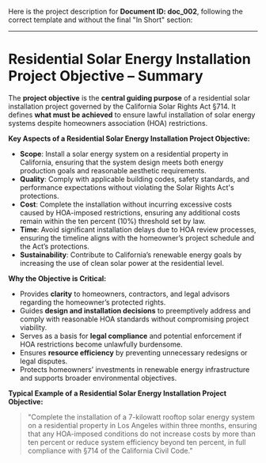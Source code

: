 Here is the project description for **Document ID: doc_002**, following the correct template and without the final "In Short" section:

---

# **Residential Solar Energy Installation Project Objective – Summary**

The **project objective** is the **central guiding purpose** of a residential solar installation project governed by the California Solar Rights Act §714. It defines **what must be achieved** to ensure lawful installation of solar energy systems despite homeowners association (HOA) restrictions.

**Key Aspects of a Residential Solar Energy Installation Project Objective:**
- **Scope**: Install a solar energy system on a residential property in California, ensuring that the system design meets both energy production goals and reasonable aesthetic requirements.
- **Quality**: Comply with applicable building codes, safety standards, and performance expectations without violating the Solar Rights Act's protections.
- **Cost**: Complete the installation without incurring excessive costs caused by HOA-imposed restrictions, ensuring any additional costs remain within the ten percent (10%) threshold set by law.
- **Time**: Avoid significant installation delays due to HOA review processes, ensuring the timeline aligns with the homeowner’s project schedule and the Act’s protections.
- **Sustainability**: Contribute to California’s renewable energy goals by increasing the use of clean solar power at the residential level.

**Why the Objective is Critical:**
- Provides **clarity** to homeowners, contractors, and legal advisors regarding the homeowner’s protected rights.
- Guides **design and installation decisions** to preemptively address and comply with reasonable HOA standards without compromising project viability.
- Serves as a basis for **legal compliance** and potential enforcement if HOA restrictions become unlawfully burdensome.
- Ensures **resource efficiency** by preventing unnecessary redesigns or legal disputes.
- Protects homeowners’ investments in renewable energy infrastructure and supports broader environmental objectives.

**Typical Example of a Residential Solar Energy Installation Project Objective:**
> "Complete the installation of a 7-kilowatt rooftop solar energy system on a residential property in Los Angeles within three months, ensuring that any HOA-imposed conditions do not increase costs by more than ten percent or reduce system efficiency beyond ten percent, in full compliance with §714 of the California Civil Code."
 